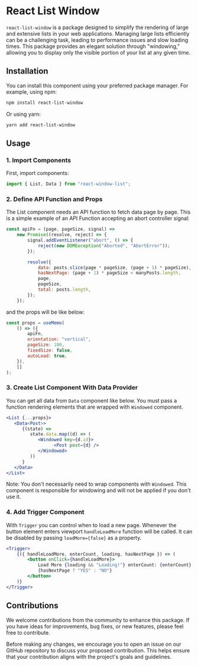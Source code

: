 # React List Window

`react-list-window` is a package designed to simplify the rendering of large and extensive lists in your web applications. Managing large lists efficiently can be a challenging task, leading to performance issues and slow loading times. This package provides an elegant solution through "windowing," allowing you to display only the visible portion of your list at any given time.

## Installation

You can install this component using your preferred package manager. For example, using npm:

```bash
npm install react-list-window
```

Or using yarn:

```bash
yarn add react-list-window
```

## Usage

### 1. Import Components

First, import components:

```jsx
import { List, Data } from "react-window-list";
```

### 2. Define API Function and Props

The List component needs an API function to fetch data page by page. This is a simple example of an API Function accepting an abort controller signal:

```jsx
const apiFn = (page, pageSize, signal) =>
    new Promise((resolve, reject) => {
        signal.addEventListener("abort", () => {
            reject(new DOMException("Aborted", "AbortError"));
        });

        resolve({
            data: posts.slice(page * pageSize, (page + 1) * pageSize),
            hasNextPage: (page + 1) * pageSize < manyPosts.length,
            page,
            pageSize,
            total: posts.length,
        });
    });
```

and the props will be like below:

```jsx
const props = useMemo(
    () => ({
        apiFn,
        orientation: "vertical",
        pageSize: 100,
        fixedSize: false,
        autoLoad: true,
    }),
    []
);
```

### 3. Create List Component With Data Provider

You can get all data from `Data` component like below. You must pass a function rendering elements that are wrapped with `Windowed` component.

```jsx
<List {...props}>
   <Data<Post>>
      {(state) =>
         state.data.map((d) => (
            <Windowed key={d.id}>
                  <Post post={d} />
            </Windowed>
         ))
      }
   </Data>
</List>
```

Note: You don't necessarily need to wrap components with `Windowed`. This component is responsible for windowing and will not be applied if you don't use it.

### 4. Add Trigger Component

With `Trigger` you can control when to load a new page. Whenever the button element enters viewport `handleLoadMore` function will be called. It can be disabled by passing `loadMore={false}` as a property.

```jsx
<Trigger>
    {({ handleLoadMore, enterCount, loading, hasNextPage }) => (
        <button onClick={handleLoadMore}>
            Load More {loading && "Loading!"} enterCount: {enterCount} hasNextPage{" "}
            {hasNextPage ? "YES" : "NO"}
        </button>
    )}
</Trigger>
```

## Contributions

We welcome contributions from the community to enhance this package. If you have ideas for improvements, bug fixes, or new features, please feel free to contribute.

Before making any changes, we encourage you to open an issue on our GitHub repository to discuss your proposed contribution. This helps ensure that your contribution aligns with the project's goals and guidelines.
